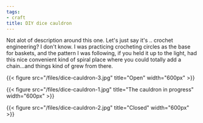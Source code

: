 ```yaml
---
tags:
- craft
title: DIY dice cauldron
---
```


Not alot of description around this one. Let's just say it's .. crochet engineering? I don't know. I was practicing crocheting circles as the base for baskets, and the pattern I was following, if you held it up to the light, had this nice convenient kind of spiral place where you could totally add a chain...and things kind of grew from there. 

{{< figure src="/files/dice-cauldron-3.jpg" title="Open"  width="600px" >}}

<!--more-->

{{< figure src="/files/dice-cauldron-1.jpg" title="The cauldron in progress" width="600px" >}}

{{< figure src="/files/dice-cauldron-2.jpg" title="Closed" width="600px" >}}